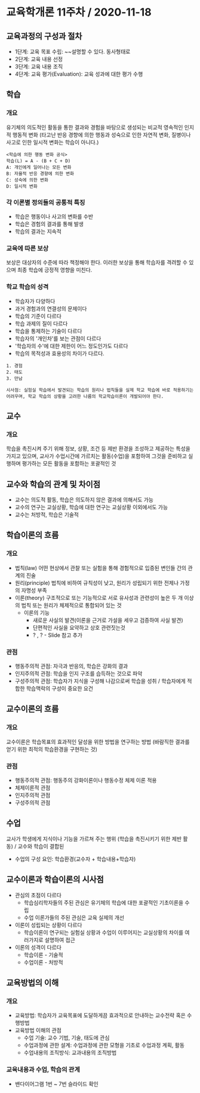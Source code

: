 # 교육학개론 11주차 / 2020-11-18

## 교육과정의 구성과 절차

* 1단계: 교육 목표 수립: ~~설명할 수 있다. 동사형태로
* 2단계: 교육 내용 선정
* 3단계: 교육 내용 조직
* 4단계: 교육 평가(Evaluation): 교육 성과에 대한 평가 수행



## 학습

### 개요

유기체의 의도적인 활동을 통한 결과와 경험을 바탕으로 생성되는 비교적 영속적인 인지적 행동적 변화
(타고난 반응 경향에 의한 행동과 성숙으로 인한 자연적 변화, 질병이나 사고로 인한 일시적 변화는 학습이 아니다.)

```
<학습에 의한 행동 변화 공식>
학습(L) = A - (B + C + D)
A: 개인에게 일어나는 모든 변화
B: 자율적 반응 경향에 의한 변화
C: 성숙에 의한 변화
D: 일시적 변화
```

### 각 이론별 정의들의 공통적 특징

* 학습은 행동이나 사고의 변화를 수반
* 학습은 경험의 결과를 통해 발생
* 학습의 결과는 지속적

### 교육에 따른 보상

보상은 대상자의 수준에 따라 책정해야 한다. 이러한 보상을 통해 학습자를 격려할 수 있으며 최종 학습에 긍정적 영향을 미친다.

### 학교 학습의 성격

* 학습자가 다양하다
* 과거 경험과의 연결성의 문제이다
* 학습의 기준이 다르다
* 학습 과제의 질이 다르다
* 학습을 통제하는 기술이 다르다
* 학습자의 '개인차'를 보는 관점이 다르다
* '학습자의 수'에 대한 제한이 어느 정도인가도 다르다
* 학습의 목적성과 효용성의 차이가 다르다.

```
1. 경험
2. 태도
3. 만남

시사점: 실험실 학습에서 발견되는 학습의 원리나 법칙들을 실제 학교 학습에 바로 적용하기는 어려우며, 학교 학습의 상황을 고려한 나름의 학교학습이론이 개발되어야 한다.
```



## 교수

### 개요

학습을 촉진시켜 주기 위해 정보, 상황, 조건 등 제반 환경을 조성하고 제공하는 특성을 가지고 있으며, 교사가 수업시간에 가르치는 활동(수업)을 포함하여 그것을 준비하고 실행하며 평가하는 모든 활동을 포함하는 포괄적인 것



## 교수와 학습의 관계 및 차이점

* 교수는 의도적 활동, 학습은 의도하지 않은 결과에 의해서도 가능
* 교수의 연구는 교실상황, 학습에 대한 연구는 교실상황 이외에서도 가능
* 교수는 처방적, 학습은 기술적



## 학습이론의 흐름

### 개요

* 법칙(law)
  어떤 현상에서 관찰 또는 실험을 통해 경험적으로 입증된 변인들 간의 관계의 진술
* 원리(principle)
  법칙에 비하여 규칙성이 낮고, 원리가 성립되기 위한 전제나 가정의 자명성 부족
* 이론(theory)
  구조적으로 또는 기능적으로 서로 유사성과 관련성이 높은 두 개 이상의 법칙 또는 원리가 체제적으로 통합되어 있는 것
  * 이론의 기능
    * 새로운 사실의 발견(이론을 근거로 가설을 세우고 검증하여 사실 발견)
    * 단편적인 사실을 요약하고 상호 관련짓는것
    * ? , ? - Slide 참고 추가

### 관점

* 행동주의적 관점: 자극과 반응의, 학습은 강화의 결과
* 인지주의적 관점: 학습을 인지 구조를 습득하는 것으로 파악
* 구성주의적 관점: 학습자가 지식을 구성해 나감으로써 학습을 성취 / 학습자에게 적합한 학습맥락의 구성이 중요한 요건



## 교수이론의 흐름

### 개요

교수이론은 학습목표의 효과적인 달성을 위한 방법을 연구하는 방법
(바람직한 결과를 얻기 위한 최적의 학습환경을 구현하는 것)

### 관점

* 행동주의적 관점: 행동주의 강화이론이나 행동수정 체제 이론 적용
* 체제이론적 관점
* 인지주의적 관점
* 구성주의적 관점

## 수업

교사가 학생에게 지식이나 기능을 가르쳐 주는 행위 (학습을 촉진시키기 위한 제반 활동) / 교수와 학습이 결합된

* 수업의 구성 요인: 학습환경(교수자 + 학습내용+학습자)

## 교수이론과 학습이론의 시사점

* 관심의 초점이 다르다
  * 학습심리학자들의 주된 관심은 유기체의 학습에 대한 포괄적인 기초이론을 수립
  * 수업 이론가들의 주된 관심은 교육 실제의 개선
* 이론이 성립되는 상황이 다르다
  * 학습이론이 연구되는 실험실 상황과 수업이 이루어지는 교실상황의 차이를 여러가지로 설명하여 접근
* 이론의 성격이 다르다
  * 학습이론 - 기술적
  * 수업이론 - 처방적

## 교육방법의 이해

### 개요

* 교육방법: 학습자가 교육목표에 도달하게끔 효과적으로 안내하는 교수전략 혹은 수행방법
* 교육방법 이해의 관점
  * 수업 기술: 교수 기법, 기술, 태도에 관심
  * 수업과정에 관한 설계: 수업과정에 관한 모형을 기초로 수업과정 계획, 활동
  * 수업내용의 조직방식: 교과내용의 조직방법

### 교육내용과 수업, 학습의 관계

* 밴다이어그램 1번 ~ 7번 슬라이드 확인